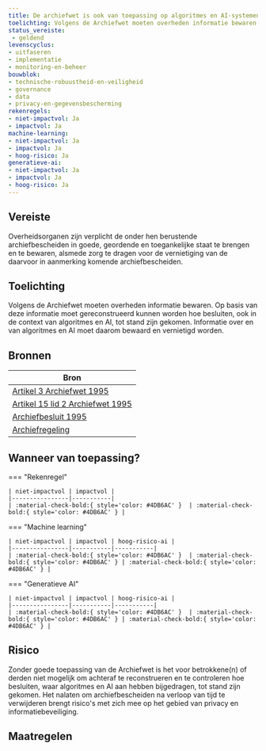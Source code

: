 ```yaml
---
title: De archiefwet is ook van toepassing op algoritmes en AI-systemen
toelichting: Volgens de Archiefwet moeten overheden informatie bewaren. Op basis van deze informatie moet gereconstrueerd kunnen worden hoe besluiten, ook in de context van algoritmes en AI, tot stand zijn gekomen. Informatie over algoritmes en AI moet daarom bewaard en vernietigd worden.
status_vereiste: 
 - geldend
levenscyclus: 
- uitfaseren
- implementatie
- monitoring-en-beheer
bouwblok: 
- technische-robuustheid-en-veiligheid
- governance
- data
- privacy-en-gegevensbescherming
rekenregels: 
- niet-impactvol: Ja
- impactvol: Ja
machine-learning: 
- niet-impactvol: Ja
- impactvol: Ja
- hoog-risico: Ja
generatieve-ai: 
- niet-impactvol: Ja
- impactvol: Ja
- hoog-risico: Ja
---
```


<!-- tags -->
## Vereiste

Overheidsorganen zijn verplicht de onder hen berustende archiefbescheiden in goede, geordende en toegankelijke staat te brengen en te bewaren, alsmede zorg te dragen voor de vernietiging van de daarvoor in aanmerking komende archiefbescheiden.

## Toelichting 

Volgens de Archiefwet moeten overheden informatie bewaren.
Op basis van deze informatie moet  gereconstrueerd kunnen worden hoe besluiten, ook in de context van algoritmes en AI, tot stand zijn gekomen.
Informatie over en van algoritmes en AI moet daarom bewaard en vernietigd worden.

## Bronnen 

| Bron                        |
|-----------------------------|
|[Artikel 3 Archiefwet 1995](https://wetten.overheid.nl/jci1.3:c:BWBR0007376&hoofdstuk=II&artikel=3&z=2022-05-01&g=2022-05-01) |
|[Artikel 15 lid 2 Archiefwet 1995](https://wetten.overheid.nl/jci1.3:c:BWBR0007376&hoofdstuk=II&artikel=15&z=2022-05-01&g=2022-05-01) |
|[Archiefbesluit 1995](https://wetten.overheid.nl/jci1.3:c:BWBR0007748&z=2020-01-01&g=2020-01-01)|
|[Archiefregeling](https://wetten.overheid.nl/jci1.3:c:BWBR0027041&z=2014-01-01&g=2014-01-01)|

## Wanneer van toepassing? 

=== "Rekenregel"

	| niet-impactvol | impactvol | 
	|----------------|-----------| 
	| :material-check-bold:{ style='color: #4DB6AC' }  | :material-check-bold:{ style='color: #4DB6AC' } |

=== "Machine learning"

	| niet-impactvol | impactvol | hoog-risico-ai | 
	|----------------|-----------|-----------| 
	| :material-check-bold:{ style='color: #4DB6AC' }  | :material-check-bold:{ style='color: #4DB6AC' } | :material-check-bold:{ style='color: #4DB6AC' } |

=== "Generatieve AI"

	| niet-impactvol | impactvol | hoog-risico-ai | 
	|----------------|-----------|-----------| 
	| :material-check-bold:{ style='color: #4DB6AC' }  | :material-check-bold:{ style='color: #4DB6AC' } | :material-check-bold:{ style='color: #4DB6AC' } |

## Risico 

Zonder goede toepassing van de Archiefwet is het voor betrokkene(n) of derden niet mogelijk om achteraf te reconstrueren en te controleren hoe besluiten, waar algoritmes en AI aan hebben bijgedragen, tot stand zijn gekomen.
Het nalaten om archiefbescheiden na verloop van tijd te verwijderen brengt risico's met zich mee op het gebied van privacy en informatiebeveiliging.

## Maatregelen 

<!-- list_maatregelen vereiste/archiefwet -->
